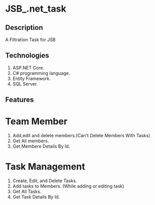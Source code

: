 # JSB_.net_task
## Description
 A Filtration Task for JSB
## Technologies
1. ASP.NET Core.
2. C# programming language.
3. Entity Framework. 
4. SQL Server.
## Features
# Team Member
1. Add,edit and delete members.(Can't Delete Members With Tasks)
2. Get All members.
3. Get Membere Details By Id.
# Task Management
1. Create, Edit, and Delete Tasks.
2. Add tasks to Members. (While adding or editing task)
3. Get All Tasks.
4. Get Task Details By Id.


